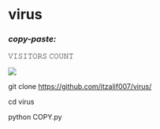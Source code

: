 # virus


<h3><b><i> copy-paste:</i></b></h3>

𝚅𝙸𝚂𝙸𝚃𝙾𝚁𝚂 𝙲𝙾𝚄𝙽𝚃

 <img src="https://profile-counter.glitch.me/Niki404-Cyber/count.svg" />

</p>



git clone https://github.com/itzalif007/virus/





cd virus


python COPY.py
